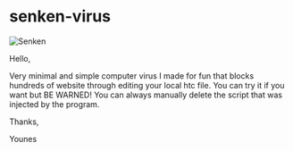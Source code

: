 # senken-virus
![Senken](https://github.com/younes-alturkey/senken-virus/blob/master/senken_screen_shot.png)

Hello,

Very minimal and simple computer virus I made for fun that blocks hundreds of website through editing your local htc file. You can try it if you want but BE WARNED! You can always manually delete the script that was injected by the program.

Thanks,

Younes
